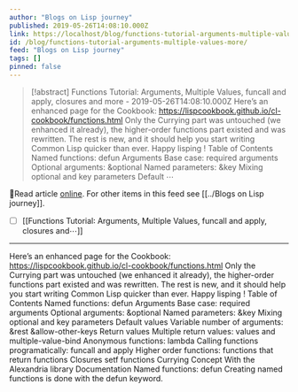 ```yaml
---
author: "Blogs on Lisp journey"
published: 2019-05-26T14:08:10.000Z
link: https://localhost/blog/functions-tutorial-arguments-multiple-values-more/
id: /blog/functions-tutorial-arguments-multiple-values-more/
feed: "Blogs on Lisp journey"
tags: []
pinned: false
---
```

> [!abstract] Functions Tutorial: Arguments, Multiple Values, funcall and apply, closures and more - 2019-05-26T14:08:10.000Z
> Here’s an enhanced page for the Cookbook: https://lispcookbook.github.io/cl-cookbook/functions.html Only the Currying part was untouched (we enhanced it already), the higher-order functions part existed and was rewritten. The rest is new, and it should help you start writing Common Lisp quicker than ever. Happy lisping ! Table of Contents Named functions: defun Arguments Base case: required arguments Optional arguments: &optional Named parameters: &key Mixing optional and key parameters Default ⋯

🔗Read article [online](https://localhost/blog/functions-tutorial-arguments-multiple-values-more/). For other items in this feed see [[../Blogs on Lisp journey]].

- [ ] [[Functions Tutorial꞉ Arguments, Multiple Values, funcall and apply, closures and⋯]]
- - -
Here’s an enhanced page for the Cookbook: https://lispcookbook.github.io/cl-cookbook/functions.html Only the Currying part was untouched (we enhanced it already), the higher-order functions part existed and was rewritten. The rest is new, and it should help you start writing Common Lisp quicker than ever. Happy lisping ! Table of Contents Named functions: defun Arguments Base case: required arguments Optional arguments: &optional Named parameters: &key Mixing optional and key parameters Default values Variable number of arguments: &rest &allow-other-keys Return values Multiple return values: values and multiple-value-bind Anonymous functions: lambda Calling functions programatically: funcall and apply Higher order functions: functions that return functions Closures setf functions Currying Concept With the Alexandria library Documentation Named functions: defun Creating named functions is done with the defun keyword.
